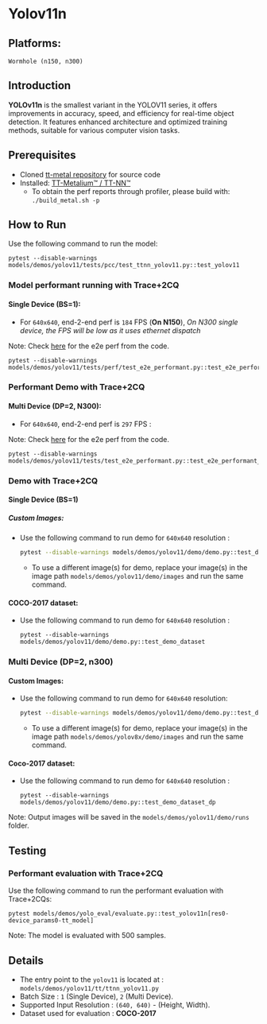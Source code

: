 # Yolov11n

## Platforms:
    Wormhole (n150, n300)

## Introduction
**YOLOv11n** is the smallest variant in the YOLOV11 series, it offers improvements in accuracy, speed, and efficiency for real-time object detection. It features enhanced architecture and optimized training methods, suitable for various computer vision tasks.

## Prerequisites
- Cloned [tt-metal repository](https://github.com/tenstorrent/tt-metal) for source code
- Installed: [TT-Metalium™ / TT-NN™](https://github.com/tenstorrent/tt-metal/blob/main/INSTALLING.md)
  - To obtain the perf reports through profiler, please build with: `./build_metal.sh -p`

## How to Run
Use the following command to run the model:
```
pytest --disable-warnings models/demos/yolov11/tests/pcc/test_ttnn_yolov11.py::test_yolov11
```

### Model performant running with Trace+2CQ
#### Single Device (BS=1):
- For `640x640`, end-2-end perf is `184` FPS (**On N150**), _On N300 single device, the FPS will be low as it uses ethernet dispatch_

Note: Check [here](https://github.com/tenstorrent/tt-metal/blob/punith/add_assert_e2e/models/demos/yolov11/tests/perf/test_e2e_performant.py#L83) for the e2e perf from the code.

```
pytest --disable-warnings models/demos/yolov11/tests/perf/test_e2e_performant.py::test_e2e_performant
```

### Performant Demo with Trace+2CQ
#### Multi Device (DP=2, N300):
- For `640x640`, end-2-end perf is `297` FPS :

Note: Check [here](https://github.com/tenstorrent/tt-metal/blob/punith/add_assert_e2e/models/demos/yolov11/tests/perf/test_e2e_performant.py#L128) for the e2e perf from the code.

  ```
  pytest --disable-warnings models/demos/yolov11/tests/test_e2e_performant.py::test_e2e_performant_dp
  ```

### Demo with Trace+2CQ

#### Single Device (BS=1)
##### Custom Images:
- Use the following command to run demo for `640x640` resolution :
  ```bash
  pytest --disable-warnings models/demos/yolov11/demo/demo.py::test_demo
  ```
  - To use a different image(s) for demo, replace your image(s) in the image path `models/demos/yolov11/demo/images` and run the same command.

#### COCO-2017 dataset:
- Use the following command to run demo for `640x640` resolution :
  ```
  pytest --disable-warnings models/demos/yolov11/demo/demo.py::test_demo_dataset
  ```

### Multi Device (DP=2, n300)
#### Custom Images:
- Use the following command to run demo for `640x640` resolution:
  ```bash
  pytest --disable-warnings models/demos/yolov11/demo/demo.py::test_demo_dp
  ```
  - To use a different image(s) for demo, replace your image(s) in the image path `models/demos/yolov8x/demo/images` and run the same command.

#### Coco-2017 dataset:
- Use the following command to run demo for `640x640` resolution :
  ```
  pytest --disable-warnings models/demos/yolov11/demo/demo.py::test_demo_dataset_dp
  ```

Note: Output images will be saved in the `models/demos/yolov11/demo/runs` folder.

## Testing
### Performant evaluation with Trace+2CQ

Use the following command to run the performant evaluation with Trace+2CQs:
```
pytest models/demos/yolo_eval/evaluate.py::test_yolov11n[res0-device_params0-tt_model]
```
Note: The model is evaluated with 500 samples.

## Details
- The entry point to the `yolov11` is located at : `models/demos/yolov11/tt/ttnn_yolov11.py`
- Batch Size : `1` (Single Device), `2` (Multi Device).
- Supported Input Resolution : `(640, 640)` - (Height, Width).
- Dataset used for evaluation : **COCO-2017**
